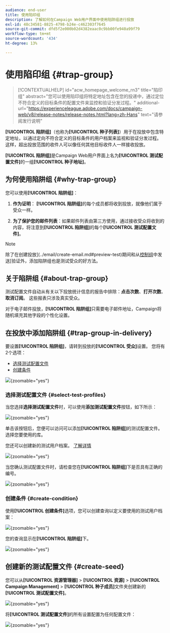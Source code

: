 ```yaml
---
audience: end-user
title: 使用陷印组
description: 了解如何在Campaign Web用户界面中使用陷阱组进行投放
exl-id: 48c34581-8825-4798-b24e-c462303f7645
source-git-commit: dfd5f2e000b02d4382eaac0c9bb00fe940a99f79
workflow-type: tm+mt
source-wordcount: '434'
ht-degree: 13%

---
```


# 使用陷印组 {#trap-group}

>[!CONTEXTUALHELP]
>id="acw_homepage_welcome_rn3"
>title="陷印组"
>abstract="您可以使用陷印组将特定地址包含在您的投递中，通过定位不符合定义的目标条件的配置文件来监控和验证分发过程。"
>additional-url="https://experienceleague.adobe.com/docs/campaign-web/v8/release-notes/release-notes.html?lang=zh-Hans" text="请参阅发行说明"

**[!UICONTROL 陷阱组]**（也称为&#x200B;**[!UICONTROL 种子列表]**）用于在投放中包含特定地址，以通过定向不符合定义的目标条件的用户档案来监视和验证分发过程。 这样，超出投放范围的收件人可以像任何其他目标收件人一样接收投放。

**[!UICONTROL 陷阱组]**&#x200B;是Campaign Web用户界面上名为&#x200B;**[!UICONTROL 测试配置文件]**&#x200B;的一组&#x200B;**[!UICONTROL 种子地址]**。

## 为何使用陷阱组 {#why-trap-group}

您可以使用&#x200B;**[!UICONTROL 陷阱组]**：

1. **作为证明**： **[!UICONTROL 陷阱组]**&#x200B;的每个成员都将收到投放，就像他们属于受众一样。

1. **为了保护您的邮件列表**：如果邮件列表由第三方使用，通过接收受众将收到的内容，将注意到&#x200B;**[!UICONTROL 陷阱组]**&#x200B;的每个&#x200B;**[!UICONTROL 测试配置文件]**。

>[!NOTE]
>
>除了在创建投放](../email/create-email.md#preview-test)期间和从[控制组](control-group.md)中发送[验证外，添加陷阱组也是测试受众的好方法。

## 关于陷阱组 {#about-trap-group}

测试配置文件自动从有关以下投放统计信息的报告中排除：**点击次数**、**打开次数**、**取消订阅**。 这些报表只涉及真实受众。

对于电子邮件投放，**[!UICONTROL 陷阱组]**&#x200B;只需要电子邮件地址，Campaign将随机填充其他字段的个性化设置。

## 在投放中添加陷阱组 {#trap-group-in-delivery}

要设置&#x200B;**[!UICONTROL 陷阱组]**，请转到投放的&#x200B;**[!UICONTROL 受众]**&#x200B;设置。 您将有2个选项：

* [选择测试配置文件](#select-test-profile)
* [创建条件](#create-condition)

![](assets/trap-group.png){zoomable="yes"}

### 选择测试配置文件 {#select-test-profiles}

当您选择&#x200B;**选择测试配置文件**&#x200B;时，可以使用&#x200B;**添加测试配置文件**&#x200B;按钮，如下所示：

![](assets/trap-no-test-profile.png){zoomable="yes"}

单击该按钮后，您便可以访问可以添加&#x200B;**[!UICONTROL 陷阱组]**&#x200B;的测试配置文件。 选择您要使用的库。

您还可以创建新的测试用户档案。 [了解详情](#create-seed)

![](assets/trap-select-test-profiles.png){zoomable="yes"}

当您确认测试配置文件时，请检查您在&#x200B;**[!UICONTROL 陷阱组]**&#x200B;下是否具有正确的编号。

![](assets/trap-check.png){zoomable="yes"}

### 创建条件 {#create-condition}

使用&#x200B;**[!UICONTROL 创建条件]**&#x200B;选项，您可以创建查询以定义要使用的测试用户档案：

![](assets/trap-create-condition.png){zoomable="yes"}

您的查询显示在&#x200B;**[!UICONTROL 陷阱组]**&#x200B;下。

![](assets/trap-custom.png){zoomable="yes"}

## 创建新的测试配置文件 {#create-seed}

您可以从&#x200B;**[!UICONTROL 资源管理器]** > **[!UICONTROL 资源]** > **[!UICONTROL Campaign Management]** > **[!UICONTROL 种子成员]**&#x200B;文件夹创建新的&#x200B;**[!UICONTROL 测试配置文件]**。

![](assets/trap-create.png){zoomable="yes"}

将&#x200B;**[!UICONTROL 测试配置文件]**&#x200B;的所有设置配置为任何配置文件：

![](assets/trap-create-contact.png){zoomable="yes"}
